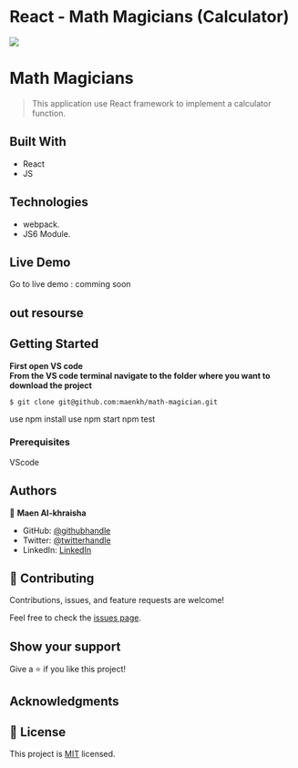 # React - Math Magicians (Calculator)

![](https://img.shields.io/badge/Microverse-blueviolet)

# Math Magicians

> This application use React framework to implement a calculator function.

## Built With

- React 
- JS


## Technologies

- webpack.
- JS6 Module.

## Live Demo 

Go to live demo : 
comming soon

## out resourse

## Getting Started


**First open VS code**<br/>
**From the VS code terminal navigate to the folder where you want to download the project**<br/>
```
$ git clone git@github.com:maenkh/math-magician.git
```
use npm install
use npm start
npm test


### Prerequisites
VScode


## Authors

👤 **Maen Al-khraisha**

- GitHub: [@githubhandle](https://github.com/maen1980)
- Twitter: [@twitterhandle](https://twitter.com/AlkhryshaM)
- LinkedIn: [LinkedIn](https://www.linkedin.com/in/ma-en-mohammad-303930100/)



## 🤝 Contributing

Contributions, issues, and feature requests are welcome!

Feel free to check the [issues page](../../issues/).

## Show your support

Give a ⭐️ if you like this project!

## Acknowledgments



## 📝 License

This project is [MIT](./MIT.md) licensed.
